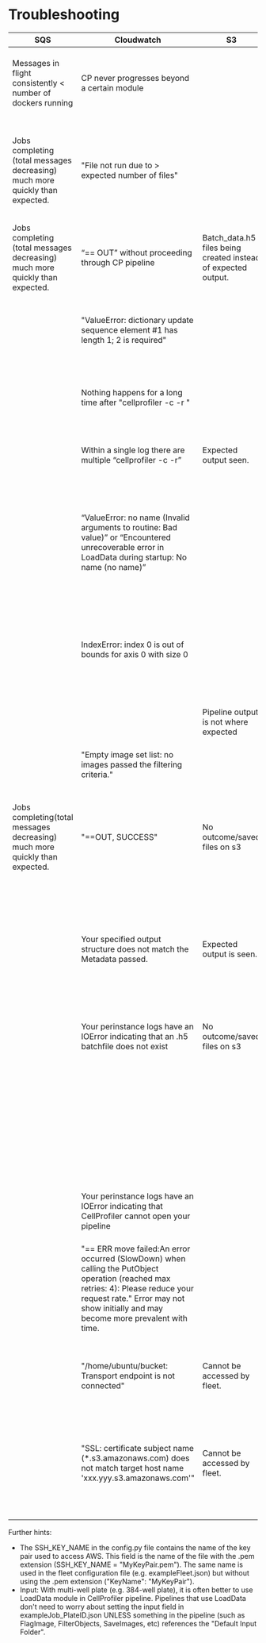 # Troubleshooting

| SQS  | Cloudwatch | S3 | EC2/ECS | Problem | Solution |
|---|---|---|---|---|---|
|  Messages in flight consistently < number of dockers running |   CP never progresses beyond a certain module|   |   | CP is stalling indefinitely on a step without throwing an error. This means there is a bug in CP.  | The module that is stalling is the one after the last module that got logged. Check the Issues in the CP Github repo for reports of problems with a certain module. If you don’t see a report, make one. Use different settings within the module to avoid the bug or use a different version of DCP with the bug fixed.  |
| Jobs completing (total messages decreasing) much more quickly than expected.  |  "File not run due to > expected number of files"|   |   |  CHECK_IF_DONE_BOOL is being triggered because the output folder for your job already has >= EXPECTED_NUMBER_OF_FILES. |  If you want to overwrite previous runs, in your config, change CHECK_IF_DONE_BOOL to TRUE. If using the CHECK_IF_DONE_BOOL option to avoid reprocessing old jobs, make sure to account for any files that may already exist in the output folder. i.e. if your pipeline creates 5 files, but there are already 6 files in your output folder, make sure to set the EXPECTED_NUMBER_FILES to 11 (6+5), not 5.|
| Jobs completing (total messages decreasing) much more quickly than expected.  |  “== OUT” without proceeding through CP pipeline | Batch_data.h5 files being created instead of expected output.  |   |  Your pipeline has the CreateBatchFiles module included. | Uncheck the CreateBatchFiles module in your pipeline. |
|   | "ValueError: dictionary update sequence element #1 has length 1; 2 is required"  |   |   |  The syntax in the groups section of your job file is incorrect. |  If you are grouping based on multiple variables, make sure there are no spaces between them in your listing in your job file. e.g. "Metadata_Plate=Plate1,Metadata_Well=A01" is correct, "Metadata_Plate=Plate1, Metadata_Well=A01" is incorrect. |
|   |  Nothing happens for a long time after "cellprofiler -c -r "|   |   | 1) Your input directory is set to a folder with a large number of files and CP is trying to read the whole directory before running. 2) You are loading very large images.  |  1) In your job file, change the input to a smaller folder. 2) Consider downscaling your images before running them in CP. Or just be more patient.|
|   |  Within a single log there are multiple “cellprofiler -c -r”  |  Expected output seen. |   | A single job is being processed multiple times.  |  SQS_MESSAGE_VISIBILITY is set too short. See https://github.com/CellProfiler/Distributed-CellProfiler/wiki/SQS-QUEUE-INFORMATION for more information. |
|   | “ValueError: no name (Invalid arguments to routine: Bad value)” or “Encountered unrecoverable error in LoadData during startup: No name (no name)”  |   |   | There is a problem with your LoadData.csv. This is usually seen when CSVs are created with a script; accidentally having an extra comma somewhere (looks like ",,") will be invisible in Excel but generate the CP error. If you made your CSVs with pandas to_csv option, you must pass index=False or you will get this error.  |  Find the “,,” in your CSV and remove it. If you made your CSVs with pandas dataframe’s to_csv function, check to make sure you used the index=False parameter. |
|   |  IndexError: index 0 is out of bounds for axis 0 with size 0|   |   | 1) Metadata values of 0 OR that have leading zeros (ie Metadata_Site=04, rather than Metadata_Site=4) are not handled well by CP. 2) The submitted jobs don’t make sense to CP. 3) DCP is looking for your images in the wrong location. | 1) Change your LoadData.csv so that there are no Metadata values of 0 or with 0 padding. 2) Change your job file so that your jobs match your pipeline’s expected input. 3) If using LoadData, make sure the file paths are correct in your LoadData.csv and the "Base image location" is set correctly in the LoadData module. If using BatchFiles, make sure your BatchFile paths are correct. |
|   |   |  Pipeline output is not where expected |   |  1) There is a mistake in your ExportToSpreadsheet in your pipeline. 2) There is a mistake in your job file.  |  1) Check that your Output File Location is as expected. Default Output Folder is typical. Default Output Folder sub-folder can cause outputs to be nested in an unusual manner. 2) Check the output path in your job file. |
|   |  "Empty image set list: no images passed the filtering criteria." |   |   |DCP doesn’t know how to load your image set.|  If you are using a .cppipe and LoadData.csv,  make sure that your pipeline includes the LoadData module. |
|  Jobs completing(total messages decreasing)  much more quickly than expected. |"==OUT, SUCCESS"| No outcome/saved files on s3 |   |  There is a mismatch in your metadata somewhere. |Check the Metadata_ columns in your LoadData.csv for typos or a mismatch with your jobs file. The most common sources of mismatch are case and zero padding (e.g. A01 vs a01 vs A1). Check for these mismatches and edit the job file accordingly. If you use pe2loaddata to create your csvs and the plate was imaged multiple times, pay particular attention to the Metadata_Plate column as numbering reflecting this will be automatically passed into the Load_data.csv |
|   | Your specified output structure does not match the Metadata passed.  |Expected output is seen.|   | This is not necessarily an error. If the input grouping is different than the output grouping (e.g. jobs are run by Plate-Well-Site but are all output to a single Plate folder) then this will print in the Cloudwatch log that matches the input structure but actual job progress will print in the Cloudwatch log that matches the output structure.  |   |
|   | Your perinstance logs have an IOError indicating that an .h5 batchfile does not exist  | No outcome/saved files on s3  |   |  No batchfiles exist for your project. | Either you need to create the batch files and make sure that they are in the appropriate directory OR re-start and use MakeAnalysisJobs() instead of MakeAnalysisJobs(mode=‘batch’) in run_batch_general.py  |
|   |   |   | Machines made in EC2 and dockers are made in ECS but the dockers are not placed on the machines  |  There is a mismatch in your DCP config file. |  Confirm that the MEMORY matches the MACHINE_TYPE  set in your config. |
|   | Your perinstance logs have an IOError indicating that CellProfiler cannot open your pipeline  |   |   | You have a corrupted pipeline.  | Check if you can open your pipeline locally. It may have been corrupted on upload or it may have an error within the pipeline itself.  |
|   |"== ERR move failed:An error occurred (SlowDown) when calling the PutObject operation (reached max retries: 4): Please reduce your request rate." Error may not show initially and may become more prevalent with time. |   |   | Too many jobs are finishing too quickly creating a backlog of jobs waiting to upload to S3. | You can 1) check out fewer machines at a time, 2) check out smaller machines and run fewer copies of DCP at the same time, or 3) group jobs in larger groupings (e.g. by Plate instead of Well or Site). If this happens because you have many jobs finishing at the same time (but not finishing very rapidly such that it's not creating an increasing backlog) you can increase SECONDS_TO_START in config.py so there is more separation between jobs finishing.|
|   | "/home/ubuntu/bucket: Transport endpoint is not connected" | Cannot be accessed by fleet. |   | S3FS has stochastically dropped/failed to connect. | Perform your run without using S3FS by setting DOWNLOAD_FILES = TRUE in your config.py. Note that, depending upon your job and machine setup,  you may need to increase the size of your EBS volume to account for the files being downloaded. |
|   | "SSL: certificate subject name (*.s3.amazonaws.com) does not match target host name 'xxx.yyy.s3.amazonaws.com'" | Cannot be accessed by fleet. |   | S3FS fails to mount if your bucket name has a dot (.) in it. | You can bypass S3FS usage by setting DOWNLOAD_FILES = TRUE in your config.py. Note that, depending upon your job and machine setup,  you may need to increase the size of your EBS volume to account for the files being downloaded. Alternatively, you can make your own DCP Docker and edit run-worker.sh to `use_path_request_style`. If your region is not us-east-1 you also need to specify `endpoint`. See S3FS documentation for more information. |

Further hints:
- The SSH_KEY_NAME in the config.py file contains the name of the key pair used to access AWS.
This field is the name of the file with the .pem extension (SSH_KEY_NAME = "MyKeyPair.pem").
The same name is used in the fleet configuration file (e.g. exampleFleet.json) but without using the .pem extension ("KeyName": "MyKeyPair").
- Input: With multi-well plate (e.g. 384-well plate), it is often better to use LoadData module in CellProfiler pipeline.
Pipelines that use LoadData don't need to worry about setting the input field in exampleJob_PlateID.json UNLESS something in the pipeline (such as FlagImage, FilterObjects, SaveImages, etc) references the "Default Input Folder".

